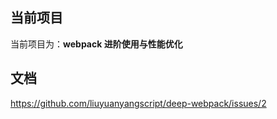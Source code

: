 ## 当前项目

当前项目为：**webpack 进阶使用与性能优化**

## 文档

https://github.com/liuyuanyangscript/deep-webpack/issues/2
